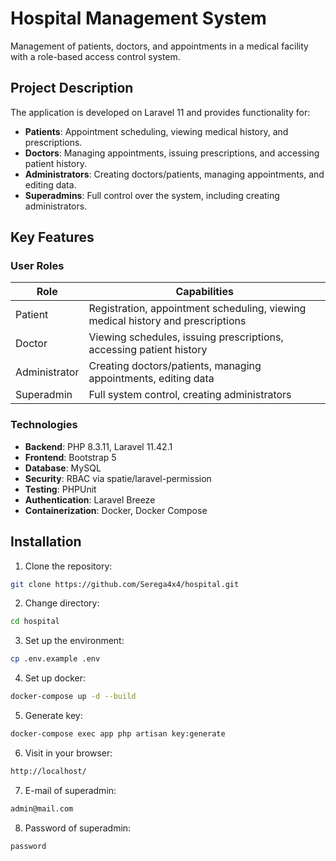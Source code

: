 # Hospital Management System

Management of patients, doctors, and appointments in a medical facility with a role-based access control system.

## Project Description

The application is developed on Laravel 11 and provides functionality for:
- **Patients**: Appointment scheduling, viewing medical history, and prescriptions.
- **Doctors**: Managing appointments, issuing prescriptions, and accessing patient history.
- **Administrators**: Creating doctors/patients, managing appointments, and editing data.
- **Superadmins**: Full control over the system, including creating administrators.

## Key Features

### User Roles
| Role          | Capabilities                                                                 |
|---------------|-----------------------------------------------------------------------------|
| Patient       | Registration, appointment scheduling, viewing medical history and prescriptions |
| Doctor        | Viewing schedules, issuing prescriptions, accessing patient history         |
| Administrator | Creating doctors/patients, managing appointments, editing data              |
| Superadmin    | Full system control, creating administrators                                |

### Technologies
- **Backend**: PHP 8.3.11, Laravel 11.42.1  
- **Frontend**: Bootstrap 5  
- **Database**: MySQL  
- **Security**: RBAC via spatie/laravel-permission  
- **Testing**: PHPUnit  
- **Authentication**: Laravel Breeze  
- **Containerization**: Docker, Docker Compose  

## Installation
1. Clone the repository:  
```bash
git clone https://github.com/Serega4x4/hospital.git    
```

2. Change directory: 
```bash
cd hospital  
```

3. Set up the environment: 
```bash
cp .env.example .env  
```
4. Set up docker:  
```bash
docker-compose up -d --build  
```
5. Generate key:  
```bash
docker-compose exec app php artisan key:generate  
```  
6. Visit in your browser:  
```bash
http://localhost/  
```  
7. E-mail of superadmin:
```bash
admin@mail.com
```
8. Password of superadmin:  
```bash
password
```
